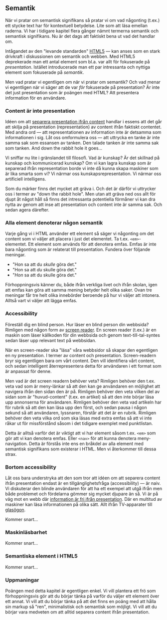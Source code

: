 ## Semantik

När vi pratar om semantisk signifikans så pratar vi om vad någonting (t.ex.) ett stycke text har för kontextuell betydelse. Lite som att läsa emellan raderna. Vi har i tidigare kapitel flera gånger nämnt termerna semantik och semantisk signifikans. Nu är det dags att faktiskt bena ut vad det handlar om.

Intågandet av den "levande standarden" [HTML5][0] &mdash; kan anses som en stark drivkraft i diskussionen om semantik och webben. Med HTML5 deprekerade man ett antal element som bl.a. var allt för fokuserade på _presentation_. Istället introducerade man ett par intressanta och nyttiga element som fokuserade på _semantik_.

Men vad pratar vi egentligen om när vi pratar om semantik? Och vad menar vi egentligen när vi säger att de var _för_ fokuserade på presentation? Är inte det just presentation som är poängen med HTML? Att presentera information för en användare.

### Content är inte presentation

Idéen om att [separera presentation ifrån content][1] handlar i essens att det går att skilja på presentation (representation) av content ifrån faktiskt contentet. Med andra ord &mdash; att representationen av information inte är detsamma som informationen i sig. Låt oss omformulera oss &mdash; att uttrycka en tanke är inte samma sak som essansen av tanken. Den talade tanken är inte samma sak som tanken. And down the rabbit hole it goes...

Vi sniffar nu lite i gränslandet till filosofi. Vad är kunskap? Är det skillnad på kunskap och kommunicerad kunskap? Om vi kan lagra kunskap som är separerad ifrån representation borde vi inte då kunna skapa maskiner som är lika smarta som vi? Vi närmar oss kunskapsrepresentation. Vi närmar oss artificiell intelligens.

Som du märker finns det mycket att gräva i. Och det är därför vi uttrycker oss i termer av "down the rabbit hole". Men utan att gräva ned oss allt för djupt åt något håll så finns det intressanta potentiella förmåner vi kan dra nytta av genom att inse att presentation och content inte är samma sak. Och sedan agera därefter.

### Alla element denoterar någon semantik

Varje gång vi i HTML använder ett element så säger vi någonting om det content som vi väljer att placera i just det elementet. Ta t.ex. `<em>`-elementet. Ett element som används för att denotera emfas. Emfas är inte bara någonting som är relaterat till presentation. Fundera över följande meningar.

* "Hon sa att du _skulle_ göra det."
* "Hon sa att _du_ skulle göra det."
* "_Hon_ sa att du skulle göra det."

Förhoppningsvis känner du, både ifrån verkliga livet och ifrån skolan, igen att emfas kan göra att samma mening betyder helt olika saker. Ovan tre meningar får tre helt olika innebörder beroende på hur vi väljer att intonera. Alltså vart vi väljer att lägga emfas.

### Accessibility

Föreställ dig en blind person. Hur läser en blind person din webbsida? Rimligen med någon form av [screen reader][2]. En screen reader (t.ex.) är en maskin som läser källkoden för din webbsida och genom text-till-tal-syntes sedan läser upp relevant text på webbsidan.

När en screen-reader ska "läsa" våra webbsidor så skapar den egentligen en ny presentation. I termer av content och presentation. Screen-readern bryr sig egentligen bara om vårt content. Den vill identifiera vårt content, och sedan intelligent återrepresentera detta för användaren i ett format som är anpassat för denne.

Men vad är det screen readern behöver veta? Rimligen behöver den t.ex. veta vad som är meny-länkar så att den kan ge användaren en möjlighet att navigera ifrån den sidan den är på. Rimligen behöver den veta vilken del av sidan som är "huvud-content" (t.ex. en artikel) så att den inte börjar läsa upp annonserna för användaren. Rimligen behöver den veta vad artikeln har för rubrik så att den kan läsa upp den först, och sedan pausa i någon sekund så att användaren, lyssnaren, förstår att det är en rubrik. Rimligen behöver den veta vilka ord som ska läsas med extra emfas så att vi inte råkar ut för missförstånd såsom i det tidigare exemplet med punktlistan.

Detta är alltså varför det är viktigt att vi har element såsom t.ex. `<em>` som gör att vi kan denotera emfas. Eller `<nav>` för att kunna denotera meny-navigation. Detta är förstås inte ens en bråkdel av alla element med semantisk signifikans som existerar i HTML. Men vi återkommer till dessa strax.

### Bortom accessibility

Låt oss bara understryka att den som tror att idéen om att separera content ifrån presentation endast är en tillgänglighetsfråga (accessibility) &mdash; är naiv. Vi diskuterar den blinde användaren för att ha ett exempel att utgå ifrån men både problemet och fördelarna gömmer sig mycket djupare än så. Vi är på väg mot en webb där [information är fri ifrån presentation][3]. Där en multitud av maskiner kan läsa informationen på olika sätt. Allt ifrån TV-apparater till [glasögon][4].

Kommer snart...

### Maskinläsbarhet

Kommer snart...

### Semantiska element i HTML5

Kommer snart...

### Uppmaningar

Poängen med detta kapitel är egentligen enkel. Vi vill plantera ett frö som förhoppningsvis gör att du börjar tänka på varför du väljer ett element över ett annat. Vi vill att du börjar tänka på att det finns en poäng med att hålla sin markup så "ren", minimalistisk och semantisk som möjligt. Vi vill att du börjar vara medveten om att alltid separera content ifrån presentation.

[0]: http://www.w3schools.com/html/html5_intro.asp
[1]: http://en.wikipedia.org/wiki/Separation_of_presentation_and_content
[2]: http://en.wikipedia.org/wiki/Screen_reader
[3]: http://en.wikipedia.org/wiki/Semantic_Web
[4]: http://en.wikipedia.org/wiki/Google_Glass
